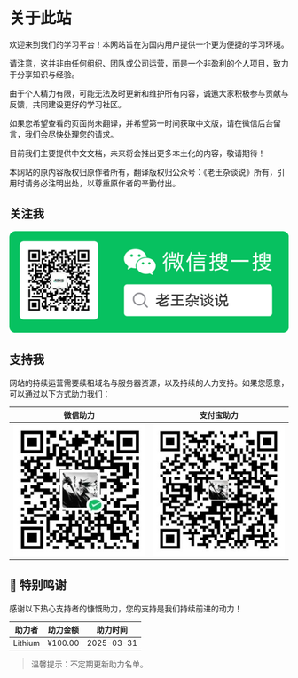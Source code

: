 # 关于此站

欢迎来到我们的学习平台！本网站旨在为国内用户提供一个更为便捷的学习环境。

请注意，这并非由任何组织、团队或公司运营，而是一个非盈利的个人项目，致力于分享知识与经验。

由于个人精力有限，可能无法及时更新和维护所有内容，诚邀大家积极参与贡献与反馈，共同建设更好的学习社区。

如果您希望查看的页面尚未翻译，并希望第一时间获取中文版，请在微信后台留言，我们会尽快处理您的请求。

目前我们主要提供中文文档，未来将会推出更多本土化的内容，敬请期待！

本网站的原内容版权归原作者所有，翻译版权归公众号：《老王杂谈说》所有，引用时请务必注明出处，以尊重原作者的辛勤付出。

## 关注我

![微信公众号二维码](./images/WeChat_QRCode.png)

## 支持我

网站的持续运营需要续租域名与服务器资源，以及持续的人力支持。如果您愿意，可以通过以下方式助力我们：

| 微信助力 | 支付宝助力 |
|--------------------------------------------|----------------------------------------|
| ![微信](./images/WeChat_Pay.jpg) | ![支付宝](./images/Ali_Pay.jpg) |

## 🙏 特别鸣谢

感谢以下热心支持者的慷慨助力，您的支持是我们持续前进的动力！

| 助力者 | 助力金额 | 助力时间 |
|--------|----------|----------|
| Lithium | ¥100.00 | 2025-03-31 |

> 温馨提示：不定期更新助力名单。